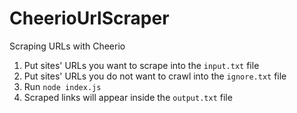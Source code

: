 # CheerioUrlScraper
Scraping URLs with Cheerio

1. Put sites' URLs you want to scrape into the `input.txt` file
2. Put sites' URLs you do not want to crawl into the `ignore.txt` file
3. Run `node index.js`
4. Scraped links will appear inside the `output.txt` file